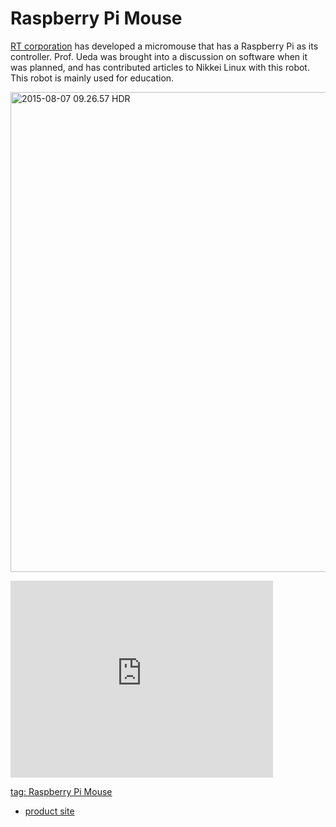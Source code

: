 # Raspberry Pi Mouse
<a href="http://www.rt-net.jp/" target="_blank" rel="noopener noreferrer">RT corporation</a> has developed a micromouse that has a Raspberry Pi as its controller. Prof. Ueda was brought into a discussion on software when it was planned, and has contributed articles to Nikkei Linux with this robot. This robot is mainly used for education.

<a href="https://lab.ueda.asia/wp-content/uploads/2016/06/2015-08-07-09.26.57-HDR.jpg"><img class="aligncenter size-large wp-image-888" src="https://lab.ueda.asia/wp-content/uploads/2016/06/2015-08-07-09.26.57-HDR-1024x768.jpg" alt="2015-08-07 09.26.57 HDR" width="1024" height="768" /></a>

<iframe src="https://www.youtube.com/embed/nNwKVeCqjus" width="420" height="315" frameborder="0" allowfullscreen="allowfullscreen"></iframe>

<a href="?tag=raspberry-pi-mouse">tag: Raspberry Pi Mouse</a>
<ul>
 	<li><a href="http://products.rt-net.jp/micromouse/raspberry-pi-mouse" target="_blank" rel="noopener noreferrer">product site</a></li>
</ul>
